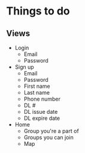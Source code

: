 #  Things to do

## Views
- Login
	- Email
	- Password
- Sign up
	- Email
	- Password
	- First name
	- Last name
	- Phone number
	- DL #
	- DL issue date
	- DL expire date
- Home
	- Group you're a part of
	- Groups you can join
	- Map
